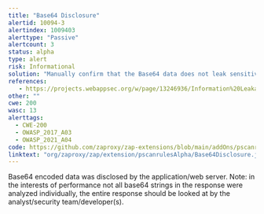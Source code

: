 ```yaml
---
title: "Base64 Disclosure"
alertid: 10094-3
alertindex: 1009403
alerttype: "Passive"
alertcount: 3
status: alpha
type: alert
risk: Informational
solution: "Manually confirm that the Base64 data does not leak sensitive information, and that the data cannot be aggregated/used to exploit other vulnerabilities."
references:
   - https://projects.webappsec.org/w/page/13246936/Information%20Leakage
other: ""
cwe: 200
wasc: 13
alerttags: 
  - CWE-200
  - OWASP_2017_A03
  - OWASP_2021_A04
code: https://github.com/zaproxy/zap-extensions/blob/main/addOns/pscanrulesAlpha/src/main/java/org/zaproxy/zap/extension/pscanrulesAlpha/Base64Disclosure.java
linktext: "org/zaproxy/zap/extension/pscanrulesAlpha/Base64Disclosure.java"
---
```

Base64 encoded data was disclosed by the application/web server. Note: in the interests of performance not all base64 strings in the response were analyzed individually, the entire response should be looked at by the analyst/security team/developer(s).
